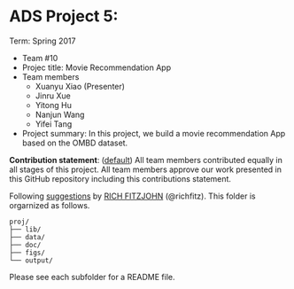 # ADS Project 5: 

Term: Spring 2017

+ Team #10
+ Projec title: Movie Recommendation App
+ Team members
	+ Xuanyu Xiao (Presenter)
	+ Jinru Xue
	+ Yitong Hu
	+ Nanjun Wang
	+ Yifei Tang
+ Project summary: In this project, we build a movie recommendation App based on the OMBD dataset.
	
**Contribution statement**: ([default](doc/a_note_on_contributions.md)) All team members contributed equally in all stages of this project. All team members approve our work presented in this GitHub repository including this contributions statement. 

Following [suggestions](http://nicercode.github.io/blog/2013-04-05-projects/) by [RICH FITZJOHN](http://nicercode.github.io/about/#Team) (@richfitz). This folder is orgarnized as follows.

```
proj/
├── lib/
├── data/
├── doc/
├── figs/
└── output/
```

Please see each subfolder for a README file.
